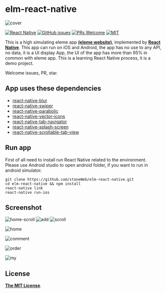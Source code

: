 # elm-react-native

![cover](screenshots/cover.png)

[![React Native](https://img.shields.io/badge/react--native-v0.40.x-05A5D1.svg)](https://facebook.github.io/react-native)
[![GitHub issues](https://img.shields.io/github/issues/stoneWeb/elm-react-native.svg)](https://github.com/stoneWeb/elm-react-native)
[![PRs Welcome](https://img.shields.io/badge/PRs-welcome-brightgreen.svg)](https://github.com/attentiveness/reading/pulls)
[![MIT](https://img.shields.io/dub/l/vibe-d.svg)](http://opensource.org/licenses/MIT)

This is a high simulating eleme app [**(eleme website)**](https://www.ele.me/), implemented by [**React Native**](http://facebook.github.io/react-native/). This app can run on iOS and Android, the app has no use to any API, no data, it is a UI display App, the UI of the app has more than 95% in common with eleme app. This is a learning React Native process, it is a demo project.

Welcome issues, PR, star.

## App uses these dependencies
- [react-native-blur](https://github.com/react-native-fellowship/react-native-blur)
- [react-native-swiper](https://github.com/leecade/react-native-swiper)
- [react-native-parabolic](https://github.com/stoneWeb/react-native-parabolic)
- [react-native-vector-icons](https://github.com/oblador/react-native-vector-icons)
- [react-native-tab-navigator](https://github.com/exponent/react-native-tab-navigator)
- [react-native-splash-screen](https://github.com/crazycodeboy/react-native-splash-screen)
- [react-native-scrollable-tab-view](https://github.com/skv-headless/react-native-scrollable-tab-view)

## Run app
First of all need to install run React Native related to the environment. Please use Android studio to open android folder, if you want to run in android simulator.
```
git clone https://github.com/stoneWeb/elm-react-native.git
cd elm-react-native && npm install
react-native link
react-native run-ios
```


## Screenshot

![home-scroll](screenshots/home-scroll.gif)
![add](screenshots/add.gif)
![scroll](screenshots/scroll.gif)

![home](screenshots/home.png)

![comment](screenshots/comment.png)

![order](screenshots/order.png)

![my](screenshots/my.png)

## License

[**The MIT License**](http://opensource.org/licenses/MIT).
